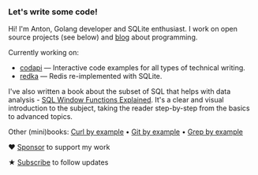 ### Let's write some code!

Hi! I'm Anton, Golang developer and SQLite enthusiast. I work on open source projects (see below) and [blog](https://antonz.org/) about programming.

Currently working on:

- [codapi](https://github.com/nalgeon/codapi) — Interactive code examples for all types of technical writing.
- [redka](https://github.com/nalgeon/redka) — Redis re-implemented with SQLite.

I've also written a book about the subset of SQL that helps with data analysis - [SQL Window Functions Explained](https://antonz.org/sql-window-functions-book/). It's a clear and visual introduction to the subject, taking the reader step-by-step from the basics to advanced topics.

Other (mini)books: [Curl by example](https://github.com/nalgeon/curl-by-example) • [Git by example](https://github.com/nalgeon/git-by-example) • [Grep by example](https://github.com/nalgeon/grep-by-example)

♥ [Sponsor](https://github.com/sponsors/nalgeon) to support my work

★ [Subscribe](https://antonz.org/subscribe/) to follow updates
